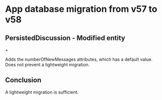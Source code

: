 # App database migration from v57 to v58

## PersistedDiscussion - Modified entity

+<attribute name="numberOfNewMessages" attributeType="Integer 64" defaultValueString="0" usesScalarValueType="YES"/>

Adds the numberOfNewMessages attributes, which has a default value. Does not prevent a lightweight migration.

## Conclusion

A lightweight migration is sufficient.
